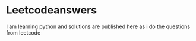 # Leetcodeanswers

I am learning python and solutions are published here as i do the questions from leetcode
